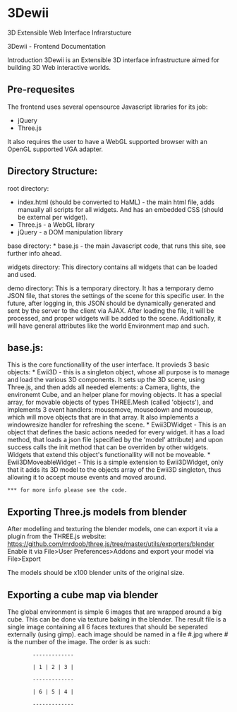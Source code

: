 3Dewii
======

3D Extensible Web Interface Infrarstucture


3Dewii - Frontend Documentation

Introduction
3Dewii is an Extensible 3D interface infrastructure aimed for building 3D Web interactive worlds.

Pre-requesites
-------------------------------------------------------------------------------------------------
The frontend uses several opensource Javascript libraries for its job:
* jQuery
* Three.js

It also requires the user to have a WebGL supported browser with an OpenGL supported VGA adapter.

Directory Structure:
-------------------------------------------------------------------------------------------------
root directory:
* index.html (should be converted to HaML) - the main html file, adds manually all scripts for all widgets. And has an embedded CSS (should be external per widget).
* Three.js - a WebGL library
* jQuery - a DOM manipulation library

base directory:
	* base.js - the main Javascript code, that runs this site, see further info ahead.

widgets directory:
	This directory contains all widgets that can be loaded and used.
	
demo directory:
	This is a temporary directory. It has a temporary demo JSON file, that stores the settings
	of the scene for this specific user. In the future, after logging in, this JSON should be
	dynamically generated and sent by the server to the client via AJAX.
	After loading the file, it will be processed, and proper widgets will be added to the scene.
	Additionally, it will have general attributes like the world Environment map and such.
	
base.js:
-------------------------------------------------------------------------------------------------
This is the core functionallity of the user interface. It provieds 3 basic objects:
	* Ewii3D - this is a singleton object, whose all purpose is to manage and load
	  the various 3D components. It sets up the 3D scene, using Three.js, and then
	  adds all needed elements: a Camera, lights, the environemt Cube, and an
	  helper plane for moving objects.
	  It has a special array, for movable objects of types THREE.Mesh (called 'objects'), and
	  implements 3 event handlers: mousemove, mousedown and mouseup, which will move objects that 
	  are in that array.
	  It also implements a windowresize handler for refreshing the scene.
	* Ewii3DWidget - This is an object that defines the basic actions needed for every widget.
	  it has a load method, that loads a json file (specified by the 'model' attribute) and upon
	  success calls the init method that can be overriden by other widgets.
	  Widgets that extend this object's functionallity will not be moveable.
	* Ewii3DMoveableWidget - This is a simple extension to Ewii3DWidget, only that it adds its
	  3D model to the objects array of the Ewii3D singleton, thus allowing it to accept mouse 
	  events and moved around.

	*** for more info please see the code.
	
Exporting Three.js models from blender
-------------------------------------------------------------------------------------------------
After modelling and texturing the blender models, one can export it via a plugin from the THREE.js
website:
https://github.com/mrdoob/three.js/tree/master/utils/exporters/blender
Enable it via File>User Preferences>Addons
and export your model via File>Export

The models should be x100 blender units of the original size.

Exporting a cube map via blender
-------------------------------------------------------------------------------------------------
The global environment is simple 6 images that are wrapped around a big cube. This can be done via
texture baking in the blender.
The result file is a single image containing all 6 faces textures that should be seperated externally
(using gimp). each image should be named in a file #.jpg where # is the number of the image.
The order is as such: 

			-------------

			| 1 | 2 | 3 |

			-------------

			| 6 | 5 | 4 |

			-------------
